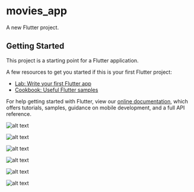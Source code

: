 # movies_app

A new Flutter project.

## Getting Started

This project is a starting point for a Flutter application.

A few resources to get you started if this is your first Flutter project:

- [Lab: Write your first Flutter app](https://flutter.dev/docs/get-started/codelab)
- [Cookbook: Useful Flutter samples](https://flutter.dev/docs/cookbook)

For help getting started with Flutter, view our
[online documentation](https://flutter.dev/docs), which offers tutorials,
samples, guidance on mobile development, and a full API reference.

![alt text](https://github.com/sarmadkamal464/tmbd-test/blob/main/screenshots/ss1.jpg?raw=true)

![alt text](https://github.com/sarmadkamal464/tmbd-test/blob/main/screenshots/ss2.jpg?raw=true)

![alt text](https://github.com/sarmadkamal464/tmbd-test/blob/main/screenshots/ss3.jpg?raw=true)

![alt text](https://github.com/sarmadkamal464/tmbd-test/blob/main/screenshots/ss4.jpg?raw=true)

![alt text](https://github.com/sarmadkamal464/tmbd-test/blob/main/screenshots/ss5.jpg?raw=true)

![alt text](https://github.com/sarmadkamal464/tmbd-test/blob/main/screenshots/ss6.jpg?raw=true)

